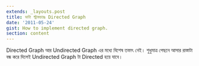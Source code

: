 ```yaml
---
extends: _layouts.post
title: ডাটা স্ট্রাকচারঃ Directed Graph
date: '2011-05-24'
gist: How to implement directed graph.
section: content
---
```


Directed Graph আর Undirected Graph এর মধ্যে বিশেষ তফাৎ নেই। শুধুমাত্র পেছনে আসার রাস্তাটা বন্ধ করে দিলেই Undirected Graph টা Directed হয়ে যাবে।

<script src="https://gist.github.com/milon/623b6b76b137a8bb6b30a9dc03a3eedc.js">
</script>
